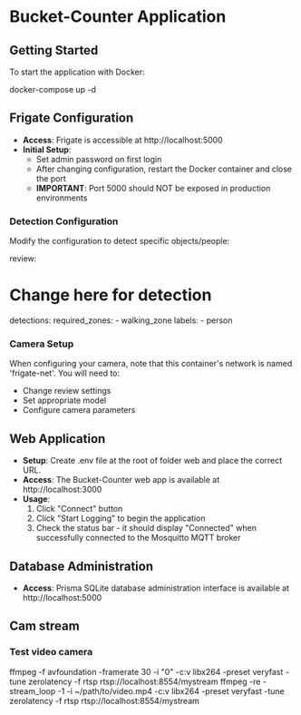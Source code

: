 # Bucket-Counter Application

## Getting Started

To start the application with Docker:

docker-compose up -d

## Frigate Configuration

- **Access**: Frigate is accessible at http://localhost:5000
- **Initial Setup**:
  - Set admin password on first login
  - After changing configuration, restart the Docker container and close the port
  - **IMPORTANT**: Port 5000 should NOT be exposed in production environments

### Detection Configuration

Modify the configuration to detect specific objects/people:

review:

# Change here for detection

detections:
required_zones: - walking_zone
labels: - person

### Camera Setup

When configuring your camera, note that this container's network is named 'frigate-net'. You will need to:

- Change review settings
- Set appropriate model
- Configure camera parameters

## Web Application

- **Setup**: Create .env file at the root of folder web and place the correct URL.
- **Access**: The Bucket-Counter web app is available at http://localhost:3000
- **Usage**:
  1. Click "Connect" button
  2. Click "Start Logging" to begin the application
  3. Check the status bar - it should display "Connected" when successfully connected to the Mosquitto MQTT broker

## Database Administration

- **Access**: Prisma SQLite database administration interface is available at http://localhost:5000

## Cam stream

### Test video camera

ffmpeg -f avfoundation -framerate 30 -i "0" -c:v libx264 -preset veryfast -tune zerolatency -f rtsp rtsp://localhost:8554/mystream
ffmpeg -re -stream_loop -1 -i ~/path/to/video.mp4 -c:v libx264 -preset veryfast -tune zerolatency -f rtsp rtsp://localhost:8554/mystream
